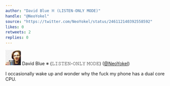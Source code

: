 ```yaml
---
author: "David Blue ※ (𝙻𝙸𝚂𝚃𝙴𝙽-𝙾𝙽𝙻𝚈 𝙼𝙾𝙳𝙴)"
handle: "@NeoYokel"
source: "https://twitter.com/NeoYokel/status/246112140392558592"
likes: 0
retweets: 2
replies: 0
---
```

![NeoYokel](media/NeoYokel-48932450.jpg)
David Blue ※ (𝙻𝙸𝚂𝚃𝙴𝙽-𝙾𝙽𝙻𝚈 𝙼𝙾𝙳𝙴) ([@NeoYokel](https://twitter.com/NeoYokel))



I occasionally wake up and wonder why the fuck my phone has a dual core CPU.
